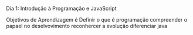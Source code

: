 Dia 1: Introdução à Programação e JavaScript

Objetivos de Aprendizagem é
Definir o que é programação
compreender o papael no deselvovimento
reconhercer a evolução
diferenciar java